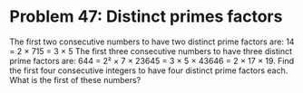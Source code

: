 # Problem 47: Distinct primes factors
The first two consecutive numbers to have two distinct prime factors
are: 14 = 2 × 715 = 3 × 5 The first three consecutive numbers to have
three distinct prime factors are: 644 = 2² × 7 × 23645 = 3 × 5 × 43646 =
2 × 17 × 19. Find the first four consecutive integers to have four
distinct prime factors each. What is the first of these numbers?
